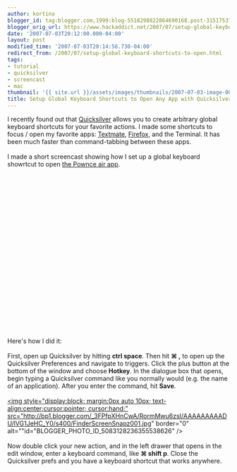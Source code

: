 ```yaml
---
author: kortina
blogger_id: tag:blogger.com,1999:blog-5518298822864690168.post-3151753754102447613
blogger_orig_url: https://www.hackaddict.net/2007/07/setup-global-keyboard-shortcuts-to-open.html
date: '2007-07-03T20:12:00.000-04:00'
layout: post
modified_time: '2007-07-03T20:14:56.730-04:00'
redirect_from: /2007/07/setup-global-keyboard-shortcuts-to-open.html
tags:
- tutorial
- quicksilver
- screencast
- mac
thumbnail: '{{ site.url }}/assets/images/thumbnails/2007-07-03-image-0000.jpg'
title: Setup Global Keyboard Shortcuts to Open Any App with Quicksilver
---
```


I recently found out that <a href="http://quicksilver.blacktree.com/" title="quicksilver:<br />the key is mighter">Quicksilver</a> allows you to create arbitrary global keyboard shortcuts for your favorite actions.  I made some shortcuts to focus / open my favorite apps: <a href="http://macromates.com/" title="TextMate — The Missing Editor for Mac OS X">Textmate</a>, <a href="http://www.mozilla.com/firefox/" title="Firefox - Rediscover the Web">Firefox</a>, and the Terminal.  It has been much faster than command-tabbing between these apps.<br /><br />I made a short screencast showing how I set up a global keyboard showrtcut to open <a href="http://pownce.com">the Pownce air app</a>.<br /><br /><object width="425" height="350"> <param name="movie" value="http://www.youtube.com/v/oidK2SFqhqU"> </param> <embed src="http://www.youtube.com/v/oidK2SFqhqU" type="application/x-shockwave-flash" width="425" height="350"> </embed> </object><br /><br />Here's how I did it:<br /><br />First, open up Quicksilver by hitting <b>ctrl space</b>.  Then hit <b>&#8984; ,</b> to open up the Quicksilver Preferences and navigate to triggers.  Click the plus button at the bottom of the window and choose <b>Hotkey</b>.  In the dialogue box that opens, begin typing a Quicksilver command like you normally would (e.g. the name of an application).  After you enter the command, hit <b>Save</b>.<br /><br /><a onblur="try {parent.deselectBloggerImageGracefully();} catch(e) {}" href="http://bp1.blogger.com/_3FPfpXHnCwA/RormMwu6zsI/AAAAAAAAADU/lVG1JeHC_Y0/s1600-h/FinderScreenSnapz001.jpg"><img style="display:block; margin:0px auto 10px; text-align:center;cursor:pointer; cursor:hand;" src="http://bp1.blogger.com/_3FPfpXHnCwA/RormMwu6zsI/AAAAAAAAADU/lVG1JeHC_Y0/s400/FinderScreenSnapz001.jpg" border="0" alt=""id="BLOGGER_PHOTO_ID_5083128236355538626" /></a><br /><br />Now double click your new action, and in the left drawer that opens in the edit window, enter a keyboard command, like <b>&#8984; shift p</b>.  Close the Quicksilver prefs and you have a keyboard shortcut that works anywhere.